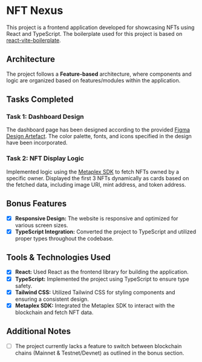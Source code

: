 # NFT Nexus

This project is a frontend application developed for showcasing NFTs using React and TypeScript. The boilerplate used for this project is based on [react-vite-boilerplate](https://github.com/imohib168/react-vite-boilerplate).

## Architecture

The project follows a **Feature-based** architecture, where components and logic are organized based on features/modules within the application.

## Tasks Completed

### Task 1: Dashboard Design

The dashboard page has been designed according to the provided [Figma Design Artefact](https://www.figma.com/community/file/1169582885000138702). The color palette, fonts, and icons specified in the design have been incorporated.

### Task 2: NFT Display Logic

Implemented logic using the [Metaplex SDK](https://www.npmjs.com/package/@metaplex-foundation/js) to fetch NFTs owned by a specific owner. Displayed the first 3 NFTs dynamically as cards based on the fetched data, including image URI, mint address, and token address.

## Bonus Features

- [x] **Responsive Design:** The website is responsive and optimized for various screen sizes.
- [x] **TypeScript Integration:** Converted the project to TypeScript and utilized proper types throughout the codebase.

## Tools & Technologies Used

- [x] **React:** Used React as the frontend library for building the application.
- [x] **TypeScript:** Implemented the project using TypeScript to ensure type safety.
- [x] **Tailwind CSS:** Utilized Tailwind CSS for styling components and ensuring a consistent design.
- [x] **Metaplex SDK:** Integrated the Metaplex SDK to interact with the blockchain and fetch NFT data.

## Additional Notes

- [ ] The project currently lacks a feature to switch between blockchain chains (Mainnet & Testnet/Devnet) as outlined in the bonus section.
